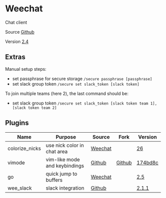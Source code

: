 # Weechat

Chat client

Source [Github](https://github.com/weechat/weechat)

Version [2.4](https://github.com/weechat/weechat/releases/tag/v2.4)

## Extras

Manual setup steps:
- set passphrase for secure storage `/secure passphrase [passphrase]`
- set slack group token `/secure set slack_token [slack token]`

To join multiple teams (here 2), the last command should be:
- set slack group token `/secure set slack_token [slack token team 1],[slack token team 2]`

## Plugins

| Name                | Purpose                          | Source                                                             | Fork                                                             | Version                                                                                                  |
|---------------------|----------------------------------|--------------------------------------------------------------------|------------------------------------------------------------------|----------------------------------------------------------------------------------------------------------|
| colorize_nicks      | use nick color in chat area      | [Weechat](https://weechat.org/files/scripts/colorize_nicks.py)     |                                                                  | [26](https://github.com/weechat/scripts/commit/ffda2e03486d1e90983a35ee3505b84d10fd5244)                 |
| vimode              | vim-like mode and keybindings    | [Github](https://github.com/GermainZ/weechat-vimode)               | [Github](https://github.com/tardypad/weechat-vimode)             | [174bd8c](https://github.com/tardypad/weechat-vimode/commit/174bd8c163c596fc89bed4da3eed2ade93acdb75)    |
| go                  | quick jump to buffers            | [Weechat](https://weechat.org/files/scripts/go.py)                 |                                                                  | [2.5](https://github.com/weechat/scripts/commit/dc9e69f37fcdc51f0f5a8856ef977ee3d8d8e371)                |
| wee_slack           | slack integration                | [Github](https://github.com/wee-slack/wee-slack)                   |                                                                  | [2.1.1](https://github.com/wee-slack/wee-slack/releases/tag/v2.1.1)                                      |
